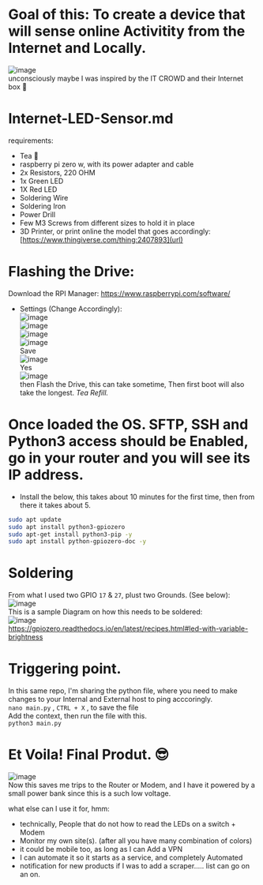 # Goal of this: To create a device that will sense online Activitity from the Internet and Locally.
![image](https://github.com/ivanjrt/Internet-LED-Sensor.md/assets/44326428/c86fe691-88b7-4fea-aece-5fec74d5a95d) <br/>
unconsciously maybe I was inspired by the IT CROWD and their Internet box 🤣 <br/>

# Internet-LED-Sensor.md
requirements:
- Tea 🍵
- raspberry pi zero w, with its power adapter and cable
- 2x Resistors, 220 OHM
- 1x Green LED
- 1X Red LED
- Soldering Wire
- Soldering Iron
- Power Drill
- Few M3 Screws from different sizes to hold it in place
- 3D Printer, or print online the model that goes accordingly: [https://www.thingiverse.com/thing:2407893](url) <br/>

# Flashing the Drive:
Download the RPI Manager: https://www.raspberrypi.com/software/ <br/>
* Settings (Change Accordingly): <br/>
![image](https://github.com/ivanjrt/Internet-LED-Sensor.md/assets/44326428/5e5be6d5-4b3b-43ad-a12d-f4fa7821d2e5) <br/>
![image](https://github.com/ivanjrt/Internet-LED-Sensor.md/assets/44326428/ec797201-99e4-40d4-bbde-f4d2c4dc570b) <br/>
![image](https://github.com/ivanjrt/Internet-LED-Sensor.md/assets/44326428/6bb9f723-d86e-4cc1-a1f3-f77ddd04236e) <br/>
![image](https://github.com/ivanjrt/Internet-LED-Sensor.md/assets/44326428/0f972ad8-c3f4-4fad-a941-69bfc623adab) <br/>
Save <br/>
![image](https://github.com/ivanjrt/Internet-LED-Sensor.md/assets/44326428/3ddbe8e5-2fad-4ffd-9c38-39f3254e2e2c) <br/>
Yes <br/>
![image](https://github.com/ivanjrt/Internet-LED-Sensor.md/assets/44326428/605324cd-14f3-4b2d-9356-ff803ec15a4a) <br/>
then Flash the Drive, this can take sometime, Then first boot will also take the longest. _Tea Refill._


# Once loaded the OS. SFTP, SSH and Python3 access should be Enabled, go in your router and you will see its IP address.  <br/>
- Install the below,  this takes about 10 minutes for the first time, then from there it takes about 5. <br/>
```bash
sudo apt update
sudo apt install python3-gpiozero
sudo apt-get install python3-pip -y
sudo apt install python-gpiozero-doc -y
```

# Soldering
From what I used two GPIO `17` & `27`, plust two Grounds. (See below): <br/>
![image](https://github.com/ivanjrt/Internet-LED-Sensor.md/assets/44326428/7be1066a-0efe-44da-abf9-d2c86cd07c0a) <br/>
This is a sample Diagram on how this needs to be soldered: <br/>
![image](https://github.com/ivanjrt/Internet-LED-Sensor.md/assets/44326428/b12d7cb5-e7d1-4883-9fb1-56256db360a4) <br/>
https://gpiozero.readthedocs.io/en/latest/recipes.html#led-with-variable-brightness  <br/>

# Triggering point.
In this same repo, I'm sharing the python file, where you need to make changes to your Internal and External host to ping acccoringly.  <br/>
`nano main.py` , `CTRL + X`  ,  to save the file  <br/>
Add the context, then run the file with this.  <br/>
```python3 main.py```  <br/>

# Et Voila! Final Produt. 😎
![image](https://github.com/ivanjrt/Internet-LED-Sensor.md/assets/44326428/363f0e74-7d56-4a4f-ae96-8383e0d529eb)  <br/>
Now this saves me trips to the Router or Modem, and I have it powered by a small power bank since this is a such low voltage.

what else can I use it for, hmm: <br/>
- technically, People that do not how to read the LEDs on a switch + Modem
- Monitor my own site(s). (after all you have many combination of colors)
- it could be mobile too, as long as I can Add a VPN
- I can automate it so it starts as a service, and completely  Automated
- notification for new products if I was to add a scraper..... list can go on an on.
